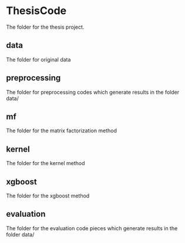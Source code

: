# ThesisCode

The folder for the thesis project.

## data

The folder for original data

## preprocessing

The folder for preprocessing codes which generate results in the folder data/

## mf

The folder for the matrix factorization method

## kernel

The folder for the kernel method

## xgboost

The folder for the xgboost method

## evaluation

The folder for the evaluation code pieces which generate results in the folder data/

